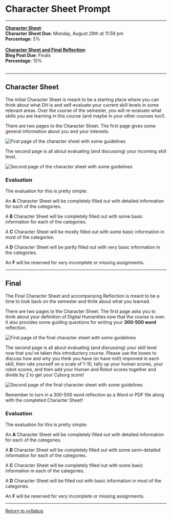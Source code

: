 # Character Sheet Prompt

_____


**[Character Sheet](#character-sheet)**:
<br /> **Character Sheet Due**: Monday, August 29th at 11:59 pm 
<br /> **Percentage**: 5%
<br /> <br/>
**[Character Sheet and Final Reflection](#final)**: 
<br /> **Blog Post Due**: Finals
<br /> **Percentage**: 15%
<br /> <br/>

_____

## Character Sheet

The initial Character Sheet is meant to be a starting place where you can think about what DH is and self-evaluate your current skill levels in some relevant areas. Over the course of the semester, you will re-evaluate what skills you are learning in this course (and maybe in your other courses too!). 

There are two pages to the Character Sheet. The first page gives some general information about you and your interests.

![First page of the character sheet with some guidelines](https://deanna-stover.github.io/coursesCNU/images/ChSheet1Notes.jpg)

The second page is all about evaluating (and discussing) your incoming skill level.

![Second page of the character sheet with some guidelines](https://deanna-stover.github.io/coursesCNU/images/ChSheet2Notes.jpg)

### Evaluation

The evaluation for this is pretty simple:

An **A** Character Sheet will be completely filled out with detailed information for each of the categories.

A **B** Character Sheet will be completely filled out with some basic information for each of the categories.

A **C** Character Sheet will be mostly filled out with some basic information in most of the categories.

A **D** Character Sheet will be partly filled out with very basic information in the categories.

An **F** will be reserved for very incomplete or missing assignments.

_____

## Final

The Final Character Sheet and accompanying Reflection is meant to be a time to look back on the semester and think about what you learned.

There are two pages to the Character Sheet. The first page asks you to think about your definition of Digital Humanities now that the course is over. It also provides some guiding questions for writing your **300-500 word** reflection.

![First page of the final character sheet with some guidelines](https://deanna-stover.github.io/coursesCNU/images/CharacterSheetPage1.png)

The second page is all about evaluating (and discussing) your skill level now that you've taken this introductory course. Please use the boxes to discuss how and why you think you have (or have not!) improved in each skill, then rate yourself on a scale of 1-10, tally up your human scores, your robot scores, and then add your Human and Robot scores together and divide by 2 to get your Cyborg score!

![Second page of the final character sheet with some guidelines](https://deanna-stover.github.io/coursesCNU/images/CharacterSheetPage2.png)

Remember to turn in a 300-500 word reflection as a Word or PDF file along with the completed Character Sheet!

### Evaluation

The evaluation for this is pretty simple:

An **A** Character Sheet will be completely filled out with detailed information for each of the categories.

A **B** Character Sheet will be completely filled out with some semi-detailed information for each of the categories.

A **C** Character Sheet will be completely filled out with some basic information in each of the categories.

A **D** Character Sheet will be filled out with basic information in most of the categories.

An **F** will be reserved for very incomplete or missing assignments.

_____

[Return to syllabus](https://deanna-stover.github.io/coursesCNU/2022/idst270fall2022)


